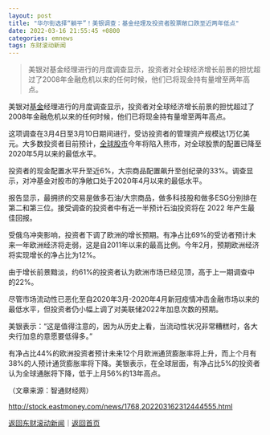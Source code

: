 ```yaml
---
layout: post
title: "华尔街选择“躺平”！美银调查：基金经理及投资者股票敞口跌至近两年低点"
date: 2022-03-16 21:55:45 +0800
categories: emnews
tags: 东财滚动新闻
---
```

> 美银对基金经理进行的月度调查显示，投资者对全球经济增长前景的担忧超过了2008年金融危机以来的任何时候，他们已将现金持有量增至两年高点。

<p>美银对<span id="Info.3293"><a href="http://data.eastmoney.com/zlsj/" class="infokey">基金</a></span>经理进行的月度调查显示，投资者对全球经济增长前景的担忧超过了2008年金融危机以来的任何时候，他们已将现金持有量增至两年高点。</p>
 <p>这项调查在3月4日至3月10日期间进行，受访投资者的管理资产规模达1万亿美元。大多数投资者目前预计，<span id="Info.369"><a href="http://js1.eastmoney.com/tg.aspx?id=710" class="infokey">全球股市</a></span>今年将陷入熊市，对全球股票的配置已降至2020年5月以来的最低水平。</p>
 <p>投资者的现金配置水平升至近6%，大宗商品配置飙升至创纪录的33%。调查显示，对冲基金对股市的净敞口处于2020年4月以来的最低水平。</p>
 <p>报告显示，最拥挤的交易是做多石油/大宗商品，做多科技股和做多ESG分别排在第二和第三位。接受调查的投资者中有近一半预计石油投资将在 2022 年产生最佳回报。</p>
 <p>受俄乌冲突影响，投资者下调了欧洲的增长预期。有净占比69%的受访者预计未来一年欧洲经济将走弱，这是自2011年以来的最高比例。今年2月，预期欧洲经济将实现增长的净占比为12%。</p>
 <p>由于增长前景黯淡，约61%的投资者认为欧洲市场已经见顶，高于上一期调查中的22%。</p>
 <p>尽管市场流动性已恶化至自2020年3月-2020年4月新冠疫情冲击金融市场以来的最低水平，但投资者仍小幅上调了对美联储2022年加息次数的预期。</p>
 <p>美银表示：“这是值得注意的，因为从历史上看，当流动性状况非常糟糕时，各大央行加息的意愿要低得多。”</p>
 <p>有净占比44%的欧洲投资者预计未来12个月欧洲通货膨胀率将上升，而上个月有38%的人预计通货膨胀率将下降。美银表示，在全球层面，有净占比5%的投资者认为全球通胀将下降，低于上月56%的13年高点。</p><p class="em_media">（文章来源：智通财经网）</p>

<http://stock.eastmoney.com/news/1768,202203162312444555.html>

[返回东财滚动新闻](//finews.withounder.com/emnews/)｜[返回首页](//finews.withounder.com/)
